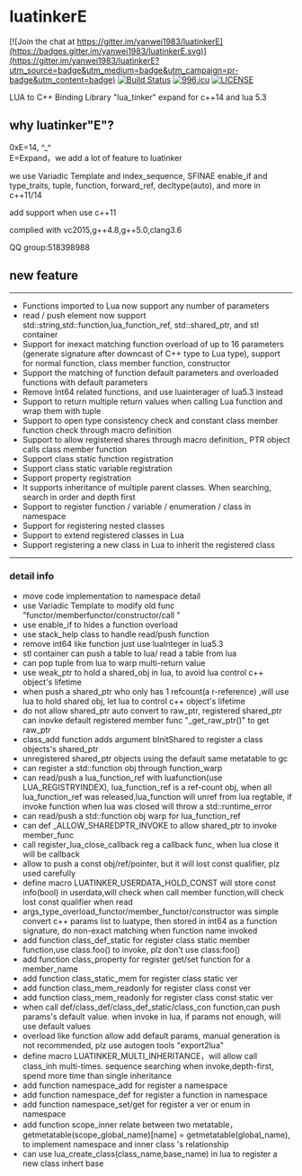 # luatinkerE

[![Join the chat at https://gitter.im/yanwei1983/luatinkerE](https://badges.gitter.im/yanwei1983/luatinkerE.svg)](https://gitter.im/yanwei1983/luatinkerE?utm_source=badge&utm_medium=badge&utm_campaign=pr-badge&utm_content=badge)
[![Build Status](https://travis-ci.org/yanwei1983/luatinkerE.svg?branch=master)](https://travis-ci.org/yanwei1983/luatinkerE)
[![996.icu](https://img.shields.io/badge/link-996.icu-red.svg)](https://996.icu)
[![LICENSE](https://img.shields.io/badge/license-Anti%20996-blue.svg)](https://github.com/996icu/996.ICU/blob/master/LICENSE)

LUA to C++ Binding Library "lua_tinker" expand for c++14 and lua 5.3

## why luatinker"E"?

0xE=14, \^_^  
E=Expand，we add a lot of feature to luatinker

we use Variadic Template and index_sequence, SFINAE enable_if and type_traits, tuple, function, forward_ref, decltype(auto), and more in c++11/14

add support when use c++11

complied with vc2015,g++4.8,g++5.0,clang3.6

QQ group:518398988
## new feature

***
* Functions imported to Lua now support any number of parameters
* read / push element now support std::string,std::function,lua_function_ref, std::shared_ptr, and stl container
* Support for inexact matching function overload of up to 16 parameters (generate signature after downcast of C++ type to Lua type), support for normal function, class member function, constructor
* Support the matching of function default parameters and overloaded functions with default parameters
* Remove Int64 related functions, and use luainterager of lua5.3 instead
* Support to return multiple return values when calling Lua function and wrap them with tuple
* Support to open type consistency check and constant class member function check through macro definition
* Support to allow registered shares through macro definition_ PTR object calls class member function
* Support class static function registration
* Support class static variable registration
* Support property registration
* It supports inheritance of multiple parent classes. When searching, search in order and depth first
* Support to register function / variable / enumeration / class in namespace
* Support for registering nested classes
* Support to extend registered classes in Lua
* Support registering a new class in Lua to inherit the registered class


***




### detail info 
* move code implementation to namespace detail
* use Variadic Template to modify old func "functor/memberfunctor/constructor/call "    
* use enable_if to hides a function overload  
* use stack_help class to handle read/push function  
* remove int64 like function just use luaInteger in lua5.3  
* stl container can push a table to lua/ read a table from lua  
* can pop tuple from lua to warp multi-return value  
* use weak_ptr to hold a shared_obj in lua, to avoid lua control c++ object's lifetime  
* when push a shared_ptr who only has 1 refcount(a r-reference) ,will use lua to hold shared obj, let lua to control c++ object's lifetime  
* do not allow shared_ptr auto convert to raw_ptr, registered shared_ptr can inovke default registered member func "_get_raw_ptr()" to get raw_ptr  
* class_add function adds argument bInitShared to register a class objects's shared_ptr  
* unregistered shared_ptr objects using the default same metatable to gc  
* can register a std::function obj through function_warp  
* can read/push a lua_function_ref<RVal> with luafunction(use LUA_REGISTRYINDEX), lua_function_ref is a ref-count obj, when all lua_function_ref was released,lua_function will unref from lua regtable, if invoke function when lua was closed will throw a std::runtime_error  
* can read/push a std::function obj warp for lua_function_ref<RVal>      
* can def _ALLOW_SHAREDPTR_INVOKE to allow shared_ptr to invoke member_func   
* call register_lua_close_callback reg a callback func, when lua close it will be callback  
* allow to push a const obj/ref/pointer, but it will lost const qualifier, plz used carefully 
* define macro LUATINKER_USERDATA_HOLD_CONST will store const info(bool) in userdata,will check when call member function,will check lost const qualifier when read   
* args_type_overload_functor/member_functor/constructor was simple convert c++ params list to luatype, then stored in int64 as a function signature, do non-exact matching when function name invoked  
* add function class_def_static for register class static member function,use class.foo() to invoke, plz don't use class:foo()  
* add function class_property for register get/set function for a member_name  
* add function class_static_mem for register class static ver  
* add function class_mem_readonly for register class const ver
* add function class_mem_readonly for register class const static ver
* when call def/class_def/class_def_static/class_con function,can push params's default value. when invoke in lua, if params not enough, will use default values   
* overload like function allow add default params, manual generation is not recommended, plz use autogen tools "export2lua"  
* define macro LUATINKER_MULTI_INHERITANCE，will allow call class_inh multi-times. sequence searching when invoke,depth-first, spend more time than single inheritance
* add function namespace_add for register a namespace
* add function namespace_def for register a function in namespace
* add function namespace_set/get for register a ver or enum in namespace
* add function scope_inner relate between two metatable，getmetatable(scope_global_name)[name] = getmetatable(global_name), to implement namespace and inner class 's relationship
* can use lua_create_class(class_name,base_name) in lua to register a new class inhert base


